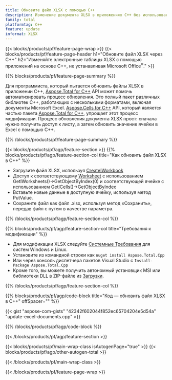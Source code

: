 ```yaml
---
title: Обновите файл XLSX с помощью C++
description: Изменение документа XLSX в приложениях C++ без использования Microsoft Excel.
family: total
platformtag: C++
feature: update
informat: XLSX
---
```

{{< blocks/products/pf/feature-page-wrap >}}
{{< blocks/products/pf/feature-page-header h1="Обновите файл XLSX через C++" h2="Изменяйте электронные таблицы XLSX с помощью приложений на основе C++, не устанавливая Microsoft Office<sup>&reg;</sup>." >}}

{{% blocks/products/pf/feature-page-summary %}}

Для программиста, который пытается обновить файлы XLSX в приложении C++, [Aspose.Total for C++](https://products.aspose.com/total/cpp/) API может помочь автоматизировать процесс обновления. Это полный пакет различных библиотек C++, работающих с несколькими форматами, включая документы Microsoft Excel. [Aspose.Cells for C++](https://products.aspose.com/cells/cpp/) API, который является частью пакета [Aspose.Total for C++](https://products.aspose.com/total/cpp/), упрощает этот процесс модификации. Процесс обновления документа XLSX прост: сначала нужно получить доступ к листу, а затем обновить значение ячейки в Excel с помощью C++.

{{% /blocks/products/pf/feature-page-summary %}}

{{< blocks/products/pf/agp/feature-section >}}
{{% blocks/products/pf/agp/feature-section-col title="Как обновить файл XLSX в C++" %}}

- Загрузите файл XLSX, используя [CreateIWorkbook](https://reference.aspose.com/cells/cpp/class/aspose.cells.factory#a93f7282b976d2a001d44198dedaceee8)
- Доступ к соответствующему [Worksheet](https://reference.aspose.com/cells/cpp/class/aspose.cells.i_worksheet) с использованием GetIWorksheets()->GetObjectByIndex(0) и соответствующей ячейке с использованием GetICells()->GetObjectByIndex
- Вставьте новые данные в доступную ячейку, используя метод PutValue.
- Сохраните файл как файл .xlsx, используя метод «Сохранить», передав файл с путем в качестве параметра.

{{% /blocks/products/pf/agp/feature-section-col %}}

{{% blocks/products/pf/agp/feature-section-col title="Требования к модификации" %}}

- Для модификации XLSX следуйте [Системные Требования](https://docs.aspose.com/cells/cpp/system-requirements/) для систем Windows и Linux. 
- Установите из командной строки как ```nuget install Aspose.Total.Cpp```
- Или через консоль диспетчера пакетов Visual Studio с ```Install-Package Aspose.Total.Cpp```
- Кроме того, вы можете получить автономный установщик MSI или библиотеки DLL в ZIP-файле из [Загрузки](https://releases.aspose.comcells/cpp).

{{% /blocks/products/pf/agp/feature-section-col %}}

{{% blocks/products/pf/agp/code-block title="Код — обновить файл XLSX в C++" offSpacer="" %}}

{{< gist "aspose-com-gists" "42342f602044f852ec65704204e5d54a" "update-excel-documents.cpp" >}}

{{% /blocks/products/pf/agp/code-block %}}

{{< /blocks/products/pf/agp/feature-section >}}

{{< blocks/products/pf/main-wrap-class isAutogenPage="true" >}}
{{< blocks/products/pf/agp/other-autogen-total >}}

{{< /blocks/products/pf/main-wrap-class >}}

{{< /blocks/products/pf/feature-page-wrap >}}